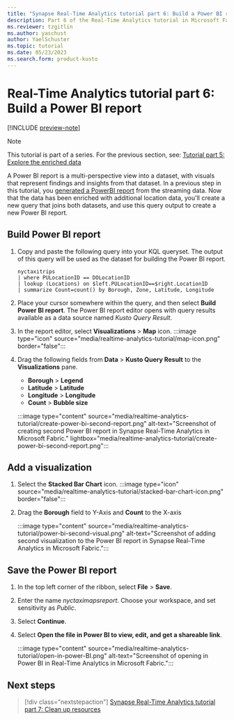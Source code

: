 ```yaml
---
title: "Synapse Real-Time Analytics tutorial part 6: Build a Power BI report"
description: Part 6 of the Real-Time Analytics tutorial in Microsoft Fabric
ms.reviewer: tzgitlin
ms.author: yaschust
author: YaelSchuster
ms.topic: tutorial
ms.date: 05/23/2023
ms.search.form: product-kusto
---
```

# Real-Time Analytics tutorial part 6: Build a Power BI report

[!INCLUDE [preview-note](../includes/preview-note.md)]

> [!NOTE]
> This tutorial is part of a series. For the previous section, see:  [Tutorial part 5: Explore the enriched data](tutorial-5-explore-enriched-data.md)

A Power BI report is a multi-perspective view into a dataset, with visuals that represent findings and insights from that dataset. In a previous step in this tutorial, you [generated a PowerBI report](tutorial-3-explore.md#build-a-power-bi-report-from-the-query-output) from the streaming data. Now that the data has been enriched with additional location data, you'll create a new query that joins both datasets, and use this query output to create a new Power BI report.

## Build Power BI report

1. Copy and paste the following query into your KQL queryset. The output of this query will be used as the dataset for building the Power BI report.

    ```kusto 
    nyctaxitrips
    | where PULocationID == DOLocationID
    | lookup (Locations) on $left.PULocationID==$right.LocationID
    | summarize Count=count() by Borough, Zone, Latitude, Longitude 
    ```

1.  Place your cursor somewhere within the query, and then select **Build Power BI report**.
    The Power BI report editor opens with query results available as a data source named *Kusto Query Result*.

1.  In the report editor, select **Visualizations** > **Map** icon. :::image type="icon" source="media/realtime-analytics-tutorial/map-icon.png" border="false":::
1. Drag the following fields from **Data** > **Kusto Query Result** to the **Visualizations** pane.

    * **Borough**  > **Legend**
    * **Latitude** > **Latitude**
    * **Longitude** > **Longitude**
    * **Count** > **Bubble size**

    :::image type="content" source="media/realtime-analytics-tutorial/create-power-bi-second-report.png" alt-text="Screenshot of creating second Power BI report in Synapse Real-Time Analytics in Microsoft Fabric." lightbox="media/realtime-analytics-tutorial/create-power-bi-second-report.png":::

## Add a visualization

1.  Select the **Stacked Bar Chart** icon. :::image type="icon" source="media/realtime-analytics-tutorial/stacked-bar-chart-icon.png" border="false":::
1. Drag the **Borough** field to Y-Axis and **Count** to the X-axis

    :::image type="content" source="media/realtime-analytics-tutorial/power-bi-second-visual.png" alt-text="Screenshot of adding second visualization to the Power BI report in Synapse Real-Time Analytics in Microsoft Fabric.":::

## Save the Power BI report

1.  In the top left corner of the ribbon, select **File** > **Save**.
1.  Enter the name *nyctaximapsreport*. Choose your workspace, and set sensitivity as *Public*.
1. Select **Continue**.
1. Select **Open the file in Power BI to view, edit, and get a shareable link**. 
    
    :::image type="content" source="media/realtime-analytics-tutorial/open-in-power-BI.png" alt-text="Screenshot of opening in Power BI in Real-Time Analytics in Microsoft Fabric.":::

## Next steps

> [!div class="nextstepaction"]
> [Synapse Real-Time Analytics tutorial part 7: Clean up resources](tutorial-7-clean-up-resources.md)